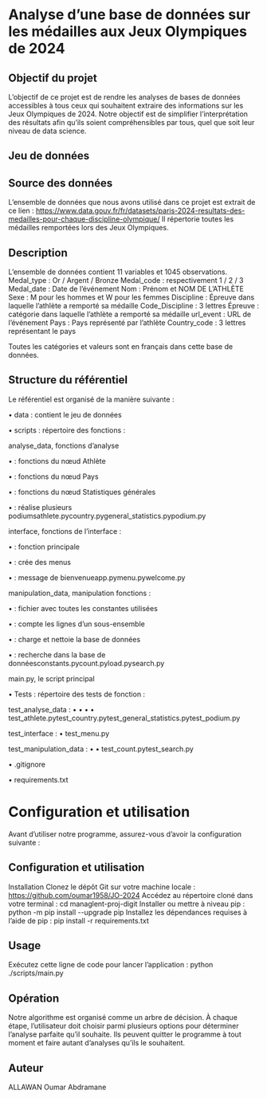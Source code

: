 # Analyse d’une base de données sur les médailles aux Jeux Olympiques de 2024
## Objectif du projet
L’objectif de ce projet est de rendre les analyses de bases de données accessibles à tous ceux qui souhaitent extraire des informations sur les Jeux Olympiques de 2024. Notre objectif est de simplifier l’interprétation des résultats afin qu’ils soient compréhensibles par tous, quel que soit leur niveau de data science.
## Jeu de données
## Source des données
L’ensemble de données que nous avons utilisé dans ce projet est extrait de ce lien : 
https://www.data.gouv.fr/fr/datasets/paris-2024-resultats-des-medailles-pour-chaque-discipline-olympique/
Il répertorie toutes les médailles remportées lors des Jeux Olympiques.
## Description
L’ensemble de données contient 11 variables et 1045 observations.
Medal_type : Or / Argent / Bronze
Medal_code : respectivement 1 / 2 / 3
Medal_date : Date de l’événement
Nom : Prénom et NOM DE L’ATHLÈTE
Sexe : M pour les hommes et W pour les femmes
Discipline : Épreuve dans laquelle l’athlète a remporté sa médaille
Code_Discipline : 3 lettres
Épreuve : catégorie dans laquelle l’athlète a remporté sa médaille
url_event : URL de l’événement
Pays : Pays représenté par l’athlète
Country_code : 3 lettres représentant le pays

Toutes les catégories et valeurs sont en français dans cette base de données.

## Structure du référentiel
Le référentiel est organisé de la manière suivante :

• data : contient le jeu de données

• scripts : répertoire des fonctions :


analyse_data, fonctions d’analyse 

• : fonctions du nœud Athlète 

• : fonctions du nœud Pays 

• : fonctions du nœud Statistiques générales

• : réalise plusieurs podiumsathlete.pycountry.pygeneral_statistics.pypodium.py


interface, fonctions de l’interface : 

• : fonction principale 

• : crée des menus 

• : message de bienvenueapp.pymenu.pywelcome.py


manipulation_data, manipulation fonctions : 

• : fichier avec toutes les constantes utilisées 

• : compte les lignes d’un sous-ensemble 

• : charge et nettoie la base de données 

• : recherche dans la base de donnéesconstants.pycount.pyload.pysearch.py


main.py, le script principal


• Tests : répertoire des tests de fonction :

test_analyse_data :
• 
• 
• 
• test_athlete.pytest_country.pytest_general_statistics.pytest_podium.py


test_interface :
• test_menu.py


test_manipulation_data :
• 
• test_count.pytest_search.py


• .gitignore

• requirements.txt


# Configuration et utilisation
Avant d’utiliser notre programme, assurez-vous d’avoir la configuration suivante :

## Configuration et utilisation
Installation
Clonez le dépôt Git sur votre machine locale :
https://github.com/oumar1958/JO-2024
Accédez au répertoire cloné dans votre terminal :
cd managlent-proj-digit
Installer ou mettre à niveau pip :
python -m pip install --upgrade pip
Installez les dépendances requises à l’aide de pip :
pip install -r requirements.txt


## Usage
Exécutez cette ligne de code pour lancer l’application :
python ./scripts/main.py

## Opération
Notre algorithme est organisé comme un arbre de décision. À chaque étape, l’utilisateur doit choisir parmi plusieurs options pour déterminer l’analyse parfaite qu’il souhaite.
Ils peuvent quitter le programme à tout moment et faire autant d’analyses qu’ils le souhaitent.
## Auteur
ALLAWAN Oumar Abdramane
